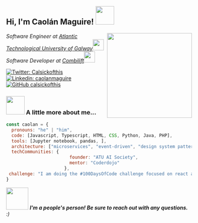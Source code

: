 <h2> Hi, I'm Caolán Maguire! <img src="https://media.giphy.com/media/mGcNjsfWAjY5AEZNw6/giphy.gif" width="50"></h2>
<img align='right' src="https://media.giphy.com/media/ieyl9zmCjO4b4t6qoY/giphy.gif" width="230">
<p><em>Software Engineer at <a href="http://www.atu.ie">Atlantic Technological University of Galway</a><img src="https://media.giphy.com/media/fYSnHlufseco8Fh93Z/giphy.gif" width="30"></br>Software Developer at <a href="https://www.combilift.com">Combilift</a><img src="https://media.giphy.com/media/WUlplcMpOCEmTGBtBW/giphy.gif" width="30"> 
</em></p>

[![Twitter: Calsickofthis](https://img.shields.io/twitter/follow/calsickofthis?style=social)](https://twitter.com/calsickofthis)
[![Linkedin: caolanmaguire](https://img.shields.io/badge/-caolanmaguire-blue?style=flat-square&logo=Linkedin&logoColor=white&link=https://www.linkedin.com/in/caolanmaguire/)](https://www.linkedin.com/in/caolanmaguire/)
[![GitHub calsickofthis](https://img.shields.io/github/followers/calsickofthis?label=follow&style=social)](https://github.com/calsickofthis)


### <img src="https://media.giphy.com/media/VgCDAzcKvsR6OM0uWg/giphy.gif" width="50"> A little more about me...  

```javascript
const caolan = {
  pronouns: "he" | "him",
  code: [Javascript, Typescript, HTML, CSS, Python, Java, PHP],
  tools: [Jupyter notebook, pandas, ],
  architecture: ["microservices", "event-driven", "design system pattern"],
  techCommunities: {
                        founder: "ATU AI Society",
                        mentor: "Coderdojo"
                      },
 challenge: "I am doing the #100DaysOfCode challenge focused on react and typescript"
}
```

<img src="https://media.giphy.com/media/LnQjpWaON8nhr21vNW/giphy.gif" width="60"> <em><b>I'm a people's person! Be sure to reach out with any questions.</b> :)</em>
